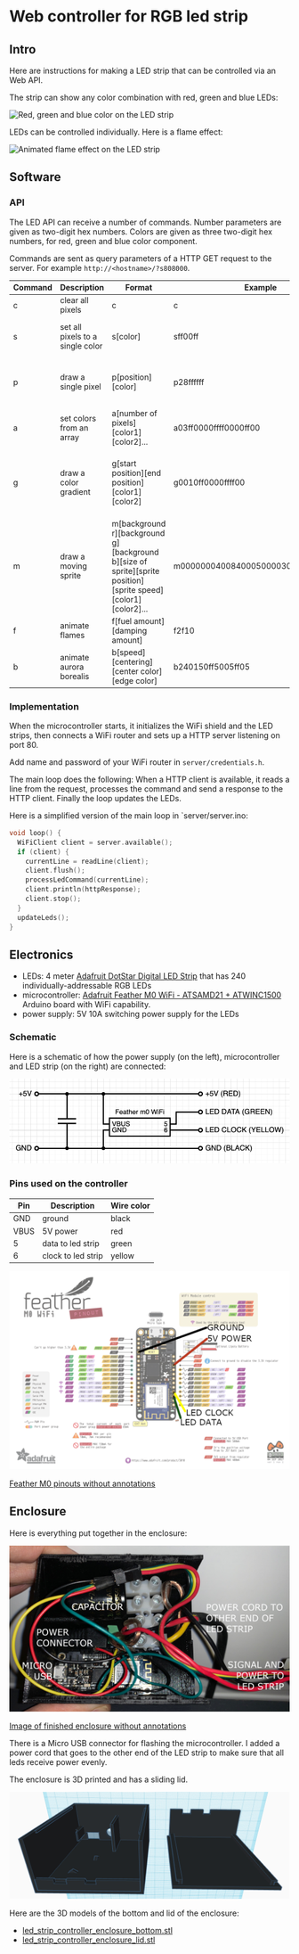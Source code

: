 # Web controller for RGB led strip

## Intro

Here are instructions for making a LED strip that can be controlled via an Web API.

The strip can show any color combination with red, green and blue LEDs:

![Red, green and blue color on the LED strip](https://raw.githubusercontent.com/mtreinik/led-strip-controller/main/images/colors.gif)

LEDs can be controlled individually. Here is a flame effect:

![Animated flame effect on the LED strip](https://raw.githubusercontent.com/mtreinik/led-strip-controller/main/images/flames.gif)

## Software

### API

The LED API can receive a number of commands. Number parameters are given 
as two-digit hex numbers. Colors are given as three two-digit hex numbers, 
for red, green and blue color component.

Commands are sent as query parameters of a HTTP GET request to the
server. For example `http://<hostname>/?s808000`.


| Command | Description | Format | Example | Explanation |
|---------|-------------|--------|---------|------------------------|
| c       | clear all pixels | c | c | turns off all pixels |
| s       | set all pixels to a single color | s[color] | sff00ff | set all pixels to bright magenta |
| p       | draw a single pixel | p[position][color] | p28ffffff | set pixel number 40 (0x28 in hex) to white |
| a       | set colors from an array | a[number of pixels][color1][color2]... | a03ff0000ffff0000ff00 | set three colors: red, yellow and green |
| g       | draw a color gradient | g[start position][end position][color1][color2] | g0010ff0000ffff00 | draw a 16 pixel gradient from red to yellow at the start of the led strip |
| m       | draw a moving sprite | m[background r][background g][background b][size of sprite][sprite position][sprite speed][color1][color2]... | m000000040084000500003000006000ffffff | animate a white pixel with green fading tail quite slowly slowly on a black background |
| f       | animate flames        | f[fuel amount][damping amount] | f2f10 | 
| b       | animate aurora borealis | b[speed][centering][center color][edge color] | b240150ff5005ff05 |

### Implementation

When the microcontroller starts, it initializes the WiFi shield and the LED 
strips, then connects a WiFi router and sets up a HTTP server listening on 
port 80.

Add name and password of your WiFi router in `server/credentials.h`.

The main loop does the following: When a HTTP client is available, it reads 
a line from the request, processes the command and send a response to the 
HTTP client. Finally the loop updates the LEDs.

Here is a simplified version of the main loop in `server/server.ino:

```cpp
void loop() {
  WiFiClient client = server.available();
  if (client) {                      
    currentLine = readLine(client);
    client.flush();
    processLedCommand(currentLine);      
    client.println(httpResponse);
    client.stop();
  }
  updateLeds();
}
```

## Electronics

* LEDs: 4 meter [Adafruit DotStar Digital LED
Strip](https://www.adafruit.com/product/2239?length=4) that has 240
individually-addressable RGB LEDs
* microcontroller: [Adafruit
Feather M0 WiFi - ATSAMD21 +
ATWINC1500](https://www.adafruit.com/product/3010) Arduino board with
WiFi capability.
* power supply: 5V 10A switching power supply for the LEDs

### Schematic

Here is a schematic of how the power supply (on the left),
microcontroller and LED strip (on the right) are connected:

![Schematic of the control circuitry](https://raw.githubusercontent.com/mtreinik/led-strip-controller/main/images/schematic.png)

### Pins used on the controller

| Pin | Description           |Wire color | 
|-----|-----------------------|-----------|
|GND  | ground                | black     |
|VBUS | 5V power              | red       |
|5    | data to led strip     | green     |
|6    | clock to led strip    | yellow    |

![Feather M0 annotated with pins in use](https://raw.githubusercontent.com/mtreinik/led-strip-controller/main/images/feather.png)

[Feather M0 pinouts without annotations](https://raw.githubusercontent.com/mtreinik/led-strip-controller/main/images/feather_m0_wifi_pinout_v1.2-1.png)

## Enclosure

Here is everything put together in the enclosure:

![Finished enclosure with all electronics](https://raw.githubusercontent.com/mtreinik/led-strip-controller/main/images/finished-annotated.jpg)

[Image of finished enclosure without annotations](https://raw.githubusercontent.com/mtreinik/led-strip-controller/main/images/finished.jpg)

There is a Micro USB connector for flashing the microcontroller. I
added a power cord that goes to the other end of the LED strip to make
sure that all leds receive power evenly.

The enclosure is 3D printed and has a sliding lid.

![Enclosure for LED controller electronics](https://raw.githubusercontent.com/mtreinik/led-strip-controller/main/images/enclosure.png)

Here are the 3D models of the bottom and lid of the enclosure:

- [led_strip_controller_enclosure_bottom.stl](https://raw.githubusercontent.com/mtreinik/led-strip-controller/main/models/led_strip_controller_enclosure_bottom.stl)
- [led_strip_controller_enclosure_lid.stl](https://raw.githubusercontent.com/mtreinik/led-strip-controller/main/models/led_strip_controller_enclosure_lid.stl)
